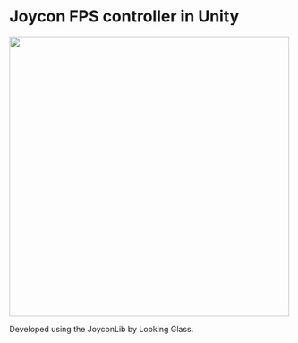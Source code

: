 # Joycon FPS controller in Unity

<img src="demo_gif.gif?raw=true" width="500px">

Developed using the JoyconLib by Looking Glass.
